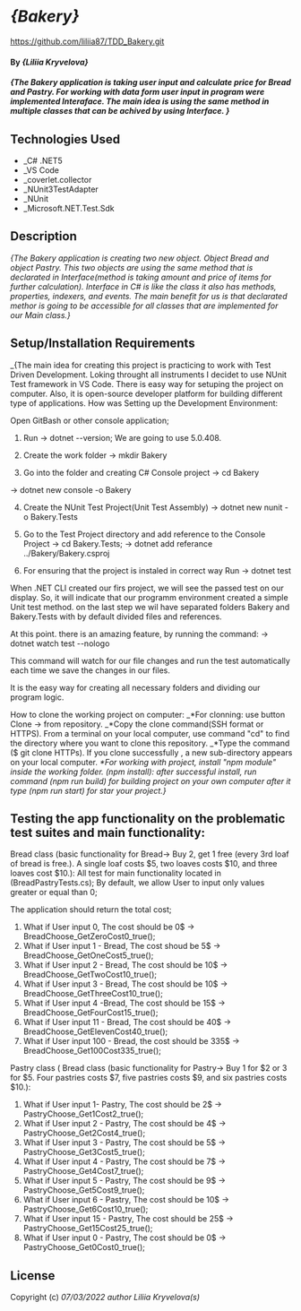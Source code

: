 # _{Bakery}_
https://github.com/liliia87/TDD_Bakery.git

#### By _**{Liliia Kryvelova}**_

#### _{The Bakery application is taking user input and calculate price for Bread and Pastry. For working with data form user input in program were implemented Interaface. The main idea is using the same method in multiple classes that can be achived by using Interface. }_

## Technologies Used

* _C# .NET5
* _VS Code
* _coverlet.collector
* _NUnit3TestAdapter
* _NUnit
* _Microsoft.NET.Test.Sdk

## Description
_{The Bakery application is creating two new object. Object Bread and object Pastry. This two objects are  using the same method that is declarated in Interface(method is taking amount and price of items for further calculation). Interface in C# is like the class it also has methods, properties, indexers, and events. The main benefit for us is that declarated methor is going to be accessible for all classes that are implemented for our Main class.}_


## Setup/Installation Requirements

_{The main idea for creating this project is practicing to work with Test Driven Development. Loking throught all instruments I decidet to use NUnit Test framework in VS Code. There is easy way for setuping the project on computer. Also, it is open-source developer platform for building different type of applications.
How was Setting up the Development Environment:

Open GitBash or other console application;

1. Run -> dotnet --version; We are going to use 5.0.408.
2. Create the work folder 
-> mkdir Bakery

3. Go into the folder and creating C# Console project 
-> cd Bakery

-> dotnet new console -o Bakery

4. Create the NUnit Test Project(Unit Test Assembly)
-> dotnet new nunit -o Bakery.Tests

5. Go to the Test Project directory and add reference to the Console Project
-> cd Bakery.Tests;
-> dotnet add referance ../Bakery/Bakery.csproj

6. For ensuring that the project is instaled in correct way Run -> dotnet test

When .NET CLI created our firs project, we will see the passed test on our display. So, it will indicate that our programm environment created a simple Unit test method. on the last step we wil have separated folders Bakery and Bakery.Tests with by default divided files and references.

At this point. there is an amazing feature, by running the command:
-> dotnet watch test --nologo

This command will watch for our file changes and run the test automatically each time we save the changes in our files.


It is the easy way for creating all necessary folders and dividing our program logic.

How to clone the working project on computer:
_*For clonning: use button Clone -> from repository.
_*Copy the clone command(SSH format or HTTPS). From a terminal on your local computer, use command "cd" to find the directory where you want to clone this repository.
_*Type the command ($ git clone HTTPs). If you clone successfully , a new sub-directory appears on your local computer.
_*For working with project, install "npm module" inside the working folder. (npm install): after successful install, run command (npm run build) for building project on your own computer after it type (npm run start) for star your project.}_

## Testing the app functionality on the problematic test suites and main functionality:

Bread class (basic functionality for Bread-> Buy 2, get 1 free (every 3rd loaf of bread is free.). A single loaf costs $5, two loaves costs $10, and three loaves cost $10.):
All test for main functionality located in (BreadPastryTests.cs);
By default, we allow User to input only values greater or equal than 0; 

The application should return the total cost;
1. What if User input 0, The cost should be 0$ -> BreadChoose_GetZeroCost0_true();
2. What if User input 1 - Bread, The cost shoud be 5$ -> BreadChoose_GetOneCost5_true();
3. What if User input 2 - Bread, The cost should be 10$ -> BreadChoose_GetTwoCost10_true();
4. What if User input 3 - Bread, The cost should be 10$ -> BreadChoose_GetThreeCost10_true();
5. What if User input 4 -Bread, The cost should be 15$ -> BreadChoose_GetFourCost15_true();
6. What if User input 11 - Bread, The cost should be 40$ -> BreadChoose_GetElevenCost40_true();
7. What if User input 100 - Bread, the cost should be 335$ -> BreadChoose_Get100Cost335_true();

Pastry class (
Bread class (basic functionality for Pastry-> Buy 1 for $2 or 3 for $5. Four pastries costs $7, five pastries costs $9, and six pastries costs $10.):
1. What if User input 1- Pastry, The cost should be 2$ -> PastryChoose_Get1Cost2_true();
2. What if User input 2 - Pastry, The cost should be 4$ -> PastryChoose_Get2Cost4_true();
3. What if User input 3 - Pastry, The cost should be 5$ -> PastryChoose_Get3Cost5_true();
4. What if User input 4 - Pastry, The cost should be 7$ -> PastryChoose_Get4Cost7_true();
5. What if User input 5 - Pastry, The cost should be 9$ -> PastryChoose_Get5Cost9_true();
6. What if User input 6 - Pastry, The cost should be 10$ -> PastryChoose_Get6Cost10_true();
7. What if User input 15 - Pastry, The cost should be 25$ -> PastryChoose_Get15Cost25_true();
8. What if User input 0 - Pastry, The cost should be 0$ -> PastryChoose_Get0Cost0_true();

## License

Copyright (c) _07/03/2022_ _author Liliia Kryvelova(s)_

